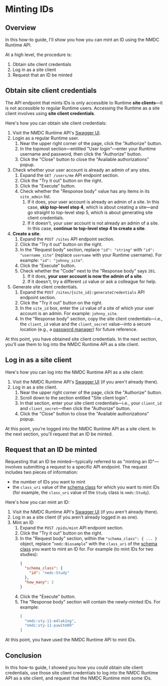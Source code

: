 # Minting IDs

## Overview

In this how-to guide, I'll show you how you can mint an ID using the NMDC Runtime API.

At a high level, the procedure is:
1. Obtain site client credentials
2. Log in as a site client
3. Request that an ID be minted

## Obtain site client credentials

The API endpoint that mints IDs is only accessible to Runtime **site clients**—it is not accessible to regular Runtime users.
Accessing the Runtime as a site client involves using **site client credentials**.

Here's how you can obtain site client credentials:

1. Visit the NMDC Runtime API's [Swagger UI](https://api.microbiomedata.org/docs). 
2. Login as a regular Runtime user.
   1. Near the upper right corner of the page, click the "Authorize" button.
   2. In the topmost section—entitled "User login"—enter your Runtime username and password, then click the "Authorize" button.
   3. Click the "Close" button to close the "Available authorizations" popup.
3. Check whether your user account is already an admin of any sites.
   1. Expand the `GET /users/me` API endpoint section.
   2. Click the "Try it out" button on the right.
   3. Click the "Execute" button.
   4. Check whether the "Response body" value has any items in its `site_admin` list.
      1. If it does, your user account is already an admin of a site. In this case, **skip top-level step 4**, which is about creating a site—and go straight to top-level step 5, which is about generating site client credentials.
      2. If it doesn't, your user account is not already an admin of a site. In this case, **continue to top-level step 4 to create a site**.
4. **Create a site**.
   1. Expand the `POST /sites` API endpoint section.
   2. Click the "Try it out" button on the right.
   3. In the "Request body" section, replace `"id": "string"` with `"id": "username_site"` (replace `username` with your Runtime username). For example: `"id": "johnny_site"`.
   4. Click the "Execute" button.
   5. Check whether the "Code" next to the "Response body" says `201`.
      1. If it does, **your user account is now the admin of a site**.
      2. If it doesn't, try a different `id` value or ask a colleague for help.
5. Generate site client credentials.
   1. Expand the `POST /sites/{site_id}:generateCredentials` API endpoint section.
   2. Click the "Try it out" button on the right.
   3. In the `site_id` box, enter the `id` value of a site of which your user account is an admin. For example: `johnny_site`.
   4. In the "Response body" section, copy the site client credentials—i.e., the `client_id` value and the `client_secret` value—into a secure location (e.g., a [password manager](https://bitwarden.com/)) for future reference.

At this point, you have obtained site client credentials. In the next section, you'll use them to log into the NMDC Runtime API as a site client.

## Log in as a site client

Here's how you can log into the NMDC Runtime API as a site client:

1. Visit the NMDC Runtime API's [Swagger UI](https://api.microbiomedata.org/docs) (if you aren't already there).
2. Log in as a site client.
   1. Near the upper right corner of the page, click the "Authorize" button.
   2. Scroll down to the section entitled "Site client login".
   3. In that section, enter your site client credentials—i.e., your `client_id` and `client_secret`—then click the "Authorize" button.
   4. Click the "Close" button to close the "Available authorizations" popup.

At this point, you're logged into the NMDC Runtime API as a site client. In the next section, you'll request that an ID be minted.

## Request that an ID be minted

Requesting that an ID be minted—typically referred to as "minting an ID"—involves submitting a request to a specific API endpoint.
The request includes two pieces of information:
- the number of IDs you want to mint
- the `class_uri` value of the [schema class](https://microbiomedata.github.io/nmdc-schema/#classes) for which you want to mint IDs
  (for example, the `class_uri` value of the `Study` class is `nmdc:Study`).

Here's how you can mint an ID:

1. Visit the NMDC Runtime API's [Swagger UI](https://api.microbiomedata.org/docs) (if you aren't already there).
2. Log in as a site client (if you aren't already logged in as one).
3. Mint an ID
   1. Expand the `POST /pids/mint` API endpoint section.
   2. Click the "Try it out" button on the right.
   3. In the "Request body" section, within the `"schema_class": { ... }` object, replace "`nmdc:Biosample`" with the `class_uri` of the [schema class](https://microbiomedata.github.io/nmdc-schema/#classes) you want to mint an ID for. For example (to mint IDs for two studies):
      ```json
      {
        "schema_class": {
          "id": "nmdc:Study"
        },
        "how_many": 2
      }
      ```
   4. Click the "Execute" button.
   5. The "Response body" section will contain the newly-minted IDs. For example:
      ```json
      [
        "nmdc:sty-11-m4lak1ng",
        "nmdc:sty-11-puw1tm09"
      ]
      ```

At this point, you have used the NMDC Runtime API to mint IDs.

## Conclusion

In this how-to guide, I showed you how you could obtain site client credentials, use those site client credentials to log into the NMDC Runtime API as a site client, and request that the NMDC Runtime mint some IDs.
